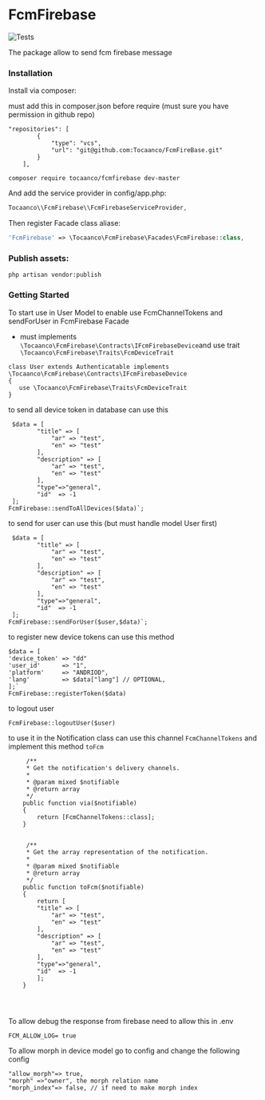# FcmFirebase 

![Tests](https://github.com/spatie/laravel-package-tools/workflows/Tests/badge.svg)

The package allow to send fcm firebase message

### Installation

Install via composer:

must add this in composer.json  before require (must sure you have permission in github repo)
```
"repositories": [
        {
            "type": "vcs",
            "url": "git@github.com:Tocaanco/FcmFireBase.git"
        }
    ],
```

```
composer require tocaanco/fcmfirebase dev-master
```

And add the service provider in config/app.php:

```php
Tocaanco\\FcmFirebase\\FcmFirebaseServiceProvider,
```

Then register Facade class aliase:

```php
'FcmFirebase' => \Tocaanco\FcmFirebase\Facades\FcmFirebase::class,
```

### Publish assets:

```
php artisan vendor:publish
```
### Getting Started

To start use in User Model to enable use FcmChannelTokens and sendForUser in FcmFirebase Facade 
-  must implements `\Tocaanco\FcmFirebase\Contracts\IFcmFirebaseDevice`and use trait `  \Tocaanco\FcmFirebase\Traits\FcmDeviceTrait`
```
class User extends Authenticatable implements  \Tocaanco\FcmFirebase\Contracts\IFcmFirebaseDevice
{
   use \Tocaanco\FcmFirebase\Traits\FcmDeviceTrait
}
```

to send all device token in database can use this
```
 $data = [
        "title" => [
            "ar" => "test",
            "en" => "test"
        ],
        "description" => [
            "ar" => "test",
            "en" => "test"
        ],
        "type"=>"general",
        "id"  => -1
 ];
FcmFirebase::sendToAllDevices($data)`;
```
to send  for user can use this (but must handle model User first)

```
 $data = [
        "title" => [
            "ar" => "test",
            "en" => "test"
        ],
        "description" => [
            "ar" => "test",
            "en" => "test"
        ],
        "type"=>"general",
        "id"  => -1
 ];
FcmFirebase::sendForUser($user,$data)`;
```

to register new device tokens can use this method

```
$data = [
'device_token' => "dd"
'user_id'      => "1",
'platform'     => "ANDRIOD",
'lang'         => $data["lang"] // OPTIONAL,
];`
FcmFirebase::registerToken($data)
```

to logout user

```
FcmFirebase::logoutUser($user)
```        


to use it in the Notification class  can use this channel `FcmChannelTokens` and implement this method `toFcm`

```
     /**
     * Get the notification's delivery channels.
     *
     * @param mixed $notifiable
     * @return array
     */
    public function via($notifiable)
    {
        return [FcmChannelTokens::class];
    }


     /**
     * Get the array representation of the notification.
     *
     * @param mixed $notifiable
     * @return array
     */
    public function toFcm($notifiable)
    {
        return [
        "title" => [
            "ar" => "test",
            "en" => "test"
        ],
        "description" => [
            "ar" => "test",
            "en" => "test"
        ],
        "type"=>"general",
        "id"  => -1
        ];
    }

   
        
```

To allow debug the response from firebase need to allow this in .env

```
FCM_ALLOW_LOG= true 
```



To allow morph in device model go to config and change the following config

```
"allow_morph"=> true,
"morph" =>"owner", the morph relation name
"morph_index"=> false, // if need to make morph index

```